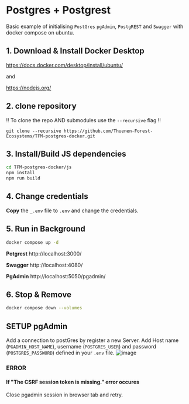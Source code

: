# Postgres + Postgrest
Basic example of initialising ```PostGres``` ```pgAdmin```, ```PostgREST``` and ```Swagger``` with docker compose on ubuntu.

## 1. Download & Install Docker Desktop

https://docs.docker.com/desktop/install/ubuntu/

and

https://nodejs.org/

## 2. clone repository
!! To clone the repo AND submodules use the ```--recursive``` flag !!
```
git clone --recursive https://github.com/Thuenen-Forest-Ecosystems/TFM-postgres-docker.git
```

## 3. Install/Build JS dependencies
```bash
cd TFM-postgres-docker/js
npm install
npm run build
```

## 4. Change credentials
**Copy** the ```_.env``` file to ```.env``` and change the credentials.



## 5. Run in Background

```bash
docker compose up -d
```

**Potgrest**
http://localhost:3000/

**Swagger**
http://localhost:4080/

**PgAdmin**
http://localhost:5050/pgadmin/


## 6. Stop & Remove

```bash
docker compose down --volumes
```

## SETUP pgAdmin
Add a connection to postGres by register a new Server. Add Host name (```PGADMIN_HOST_NAME```), username (```POSTGRES_USER```) and password (```POSTGRES_PASSWORD```) defined in your ```.env``` file.
![image](https://github.com/Thuenen-Forest-Ecosystems/TFM-postgres-docker/assets/11278402/a0d44a13-6dea-4071-928c-26f0c7ccc4fb)


### ERROR
#### If "The CSRF session token is missing." error occures
Close pgadmin session in browser tab and retry.

